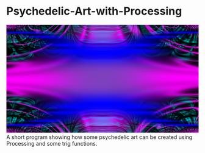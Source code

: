 # Psychedelic-Art-with-Processing

![Picture of render](https://github.com/briagd/Psychedelic-Art-with-Processing/blob/master/psych-000006.png)
A short program showing how some psychedelic art can be created using Processing and some trig functions.
